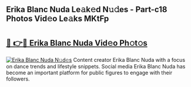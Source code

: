 ## Erika Blanc Nuda Le𝚊k𝚎d N𝚞𝚍es - Part-c18 Photos Vid𝚎o Le𝚊ks MKtFp

# <h2><a href="http://fbeakv.evod.top/?m=Erika+Blanc+Nuda">🔗 👉🔴 Erika Blanc Nuda Vid𝚎o Ph𝚘t𝚘s</a></h2>

[![Erika Blanc Nuda N𝚞d𝚎s](https://i.imgur.com/8V9OHl7.gif)](http://fbeakv.evod.top/?m=Erika+Blanc+Nuda)
Content creator Erika Blanc Nuda with a focus on dance trends and lifestyle snippets. Social media Erika Blanc Nuda has become an important platform for public figures to engage with their followers. 
